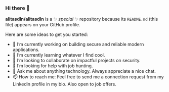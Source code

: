 ### Hi there 👋


**alitasdln/alitasdln** is a ✨ _special_ ✨ repository because its `README.md` (this file) appears on your GitHub profile.

Here are some ideas to get you started:

- 🔭 I’m currently working on building secure and reliable modern applications.
- 🌱 I’m currently learning whatever I find cool.
- 👯 I’m looking to collaborate on impactful projects on security.
- 🤔 I’m looking for help with job hunting.
- 💬 Ask me about anything technology. Always appreciate a nice chat.
- 📫 How to reach me: Feel free to send me a connection request from my Linkedin profile in my bio. Also open to job offers.
<!--
- 😄 Pronouns: ...
- ⚡ Fun fact: ...
-->
